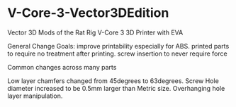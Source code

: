 # V-Core-3-Vector3DEdition
Vector 3D Mods of the Rat Rig V-Core 3 3D Printer with EVA

General Change Goals:
improve printability especially for ABS. 
printed parts to require no treatment after printing.
screw insertion to never require force

Common changes across many parts

Low layer chamfers changed from 45degrees to 63degrees. 
Screw Hole diameter increased to be 0.5mm larger than Metric size. 
Overhanging hole layer manipulation. 
